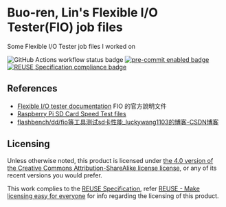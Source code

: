 # Buo-ren, Lin's Flexible I/O Tester(FIO) job files

Some Flexible I/O Tester job files I worked on

![GitHub Actions workflow status badge](https://github.com/brlin-tw/fio-jobs/actions/workflows/check-potential-problems.yml/badge.svg "GitHub Actions workflow status") [![pre-commit enabled badge](https://img.shields.io/badge/pre--commit-enabled-brightgreen?logo=pre-commit&logoColor=white "This project uses pre-commit to check potential problems")](https://pre-commit.com/) [![REUSE Specification compliance badge](https://api.reuse.software/badge/github.com/brlin-tw/fio-jobs "This project complies to the REUSE specification to decrease software licensing costs")](https://api.reuse.software/info/github.com/brlin-tw/fio-jobs)

## References

* [Flexible I/O tester documentation](https://fio.readthedocs.io/)
  FIO 的官方說明文件
* [Raspberry Pi SD Card Speed Test files](https://gist.github.com/davlgd/5da3d36486a1bd59bc838638cb26f004)
* [flashbench/dd/fio等工具测试sd卡性能_luckywang1103的博客-CSDN博客](https://blog.csdn.net/luckywang1103/article/details/53175368)

## Licensing

Unless otherwise noted, this product is licensed under [the 4.0 version of the Creative Commons Attribution-ShareAlike license license](https://creativecommons.org/licenses/by-sa/4.0/), or any of its recent versions you would prefer.

This work complies to the [REUSE Specification](https://reuse.software/spec/), refer [REUSE - Make licensing easy for everyone](https://reuse.software/) for info regarding the licensing of this product.
